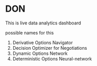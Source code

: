 # DON
This is live data analytics dashboard 

possible names for this
1. Derivative Options Navigator
2. Decision Optimizer for Negotiations
3. Dynamic Options Network
4. Deterministic Options Neural-network
